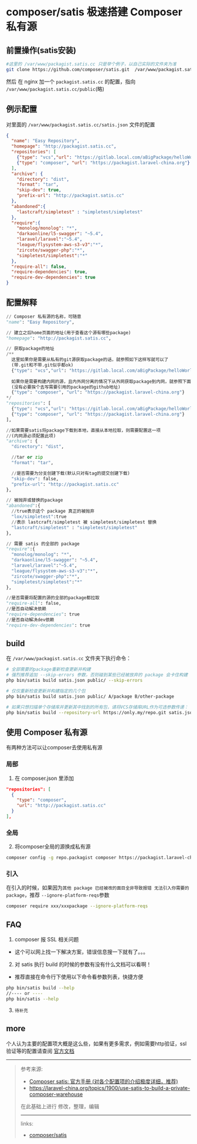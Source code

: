 
# composer/satis 极速搭建 Composer 私有源
## 前置操作(satis安装)

```bash
#这里的 /var/www/packagist.satis.cc 只是举个例子，以自己实际的文件夹为准
git clone https://github.com/composer/satis.git  /var/www/packagist.satis.cc
```

然后 在 nginx 加一个 `packagist.satis.cc` 的配置，指向 `/var/www/packagist.satis.cc/public`(略) 

## 例示配置

对里面的 `/var/www/packagist.satis.cc/satis.json` 文件的配置

```json
{
  "name": "Easy Repository",
  "homepage": "http://packagist.satis.cc",
  "repositories": [
    {"type": "vcs","url": "https://gitlab.local.com/aBigPackage/helloWorld"},
    {"type": "composer", "url": "https://packagist.laravel-china.org"}
  ],
  "archive": {
    "directory": "dist",
    "format": "tar",
    "skip-dev": true,
    "prefix-url": "http://packagist.satis.cc"
  },
  "abandoned":{
    "lastcraft/simpletest" : "simpletest/simpletest"
  },
  "require":{
    "monolog/monolog": "*",
    "darkaonline/l5-swagger": "~5.4",
    "laravel/laravel":"~5.4",
    "league/flysystem-aws-s3-v3":"*",
    "zircote/swagger-php":"*",
    "simpletest/simpletest":"*"
  },
  "require-all": false,
  "require-dependencies": true,
  "require-dev-dependencies": true
}
```

## 配置解释

```python
// Composer 私有源的名称，可随意
"name": "Easy Repository",

// 建立之后home页面的地址(用于查看这个源有哪些package)
"homepage": "http://packagist.satis.cc",

// 获取package的地址
/** 
  这里如果你是需要从私有的git源获取package的话，就参照如下这样写就可以了
  (带.git和不带.git似乎都ok)
  {"type": "vcs","url": "https://gitlab.local.com/aBigPackage/helloWorld"}
  
  如果你是需要构建内网的源，且内外网分离的情况下从外网获取package到内网，就参照下面这样写就好了
  (没有必要挨个去写需要引用的package的github地址)
  {"type": "composer", "url": "https://packagist.laravel-china.org"}
*/
"repositories": [
  {"type": "vcs","url": "https://gitlab.local.com/aBigPackage/helloWorld"},
  {"type": "composer", "url": "https://packagist.laravel-china.org"}
],

//如果需要satis将package下载到本地，直接从本地拉取，则需要配置这一项
//(内网源必须配置此项)
"archive": {
  "directory": "dist",

  //tar or zip
  "format": "tar",

  //是否需要为分支创建下载(默认只对有tag的提交创建下载)
  "skip-dev": false,
  "prefix-url": "http://packagist.satis.cc"
},

// 被抛弃或替换的package
"abandoned":{
  //true表示这个 package 真正的被抛弃
  "lox/simpletest":true
  //表示 lastcraft/simpletest 被 simpletest/simpletest 替换
  "lastcraft/simpletest" : "simpletest/simpletest"
},

// 需要 satis 的全部的 package
"require":{
  "monolog/monolog": "*",
  "darkaonline/l5-swagger": "~5.4",
  "laravel/laravel":"~5.4",
  "league/flysystem-aws-s3-v3":"*",
  "zircote/swagger-php":"*",
  "simpletest/simpletest":"*"
},

//是否需要将配置的源的全部的package都拉取
"require-all": false,
//是否自动解决依赖
"require-dependencies": true
//是否自动解决dev依赖
"require-dev-dependencies": true
```

## build
在  `/var/www/packagist.satis.cc` 文件夹下执行命令：

```bash
# 全部需要的package重新检查更新并构建
# 强烈推荐追加 --skip-errors 参数，否则碰到某些已经被放弃的 package 会卡住构建
php bin/satis build satis.json public/ --skip-errors

# 仅仅重新检查更新并构建指定的几个包
php bin/satis build satis.json public/ A/package B/other-package

# 如果只想扫描单个存储库并更新其中找到的所有包，请将VCS存储库URL作为可选参数传递：
php bin/satis build --repository-url https://only.my/repo.git satis.json public/
```

## 使用 Composer 私有源

有两种方法可以让composer去使用私有源

### 局部
1. 在 composer.json 里添加
```json
"repositories": [
  {
    "type": "composer",
    "url": "http://packagist.satis.cc"
  }
],
```

### 全局
2. 将composer全局的源换成私有源
```bash
composer config -g repo.packagist composer https://packagist.laravel-china.org
```

### 引入

在引入的时候，如果因为`其他 package 已经被改的面目全非导致报错 无法引入你需要的package`，推荐 `--ignore-platform-reqs`参数

```bash
composer require xxx/xxxpackage --ignore-platform-reqs
```

## FAQ

1. composer 报 SSL 相关问题
  * 这个可以网上找一下解决方案，错误信息搜一下就有了。。。

2. 对 satis 执行 build 的时候的参数有没有什么文档可以看啊！
  * 推荐直接在命令行下使用以下命令看参数列表，快捷方便
```bash
php bin/satis build --help
//---- or ----
php bin/satis --help
```


3. `待补充`

## more 

个人认为主要的配置项大概是这么些，如果有更多需求，例如需要http验证，ssl验证等的配置请查阅 [官方文档](https://getcomposer.org/doc/articles/handling-private-packages-with-satis.md)

---

> 参考来源:  
> * [Composer satis: 官方手册 (对各个配置项的介绍极度详细，推荐)](https://getcomposer.org/doc/articles/handling-private-packages-with-satis.md)
> * <https://laravel-china.org/topics/1900/use-satis-to-build-a-private-composer-warehouse>
> 
> 在此基础上进行 修改，整理，编辑
> 
> ---------
>
> links:
> * [composer/satis](https://github.com/composer/satis)

